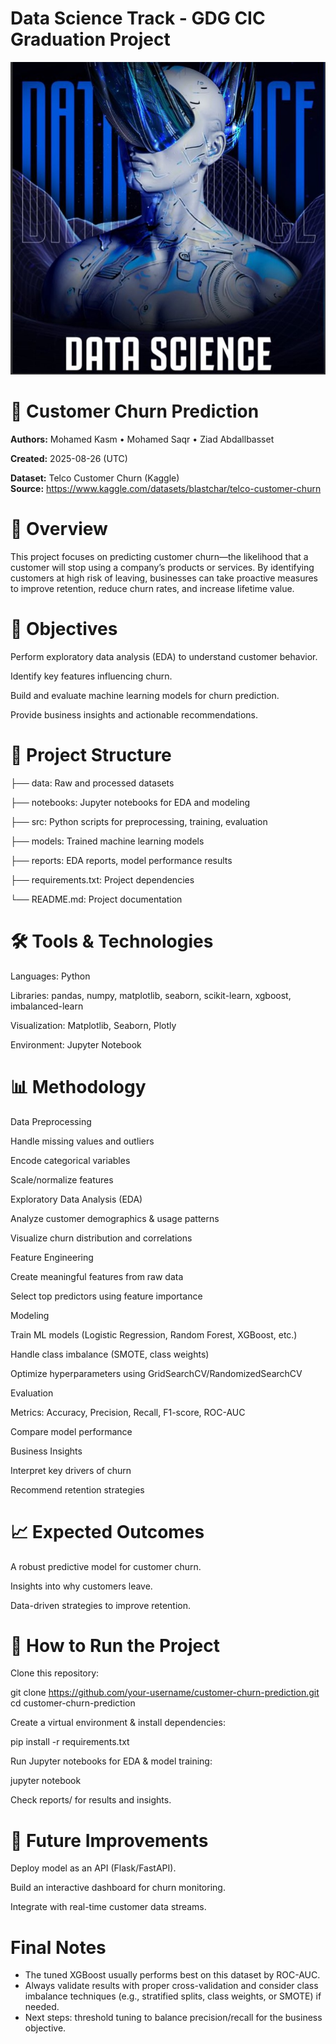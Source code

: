 # Data Science Track - GDG CIC Graduation Project
![Alt text](https://github.com/MohammedHany-saqr/gdg-project/blob/main/WhatsApp%20Image%202025-08-28%20at%2019.19.08_91545080.jpg)



# 📌 Customer Churn Prediction

**Authors:** Mohamed Kasm • Mohamed Saqr • Ziad Abdallbasset

**Created:** 2025-08-26 (UTC)

**Dataset:** Telco Customer Churn (Kaggle)  
**Source:** https://www.kaggle.com/datasets/blastchar/telco-customer-churn


# 📌 Overview

This project focuses on predicting customer churn—the likelihood that a customer will stop using a company’s products or services. By identifying customers at high risk of leaving, businesses can take proactive measures to improve retention, reduce churn rates, and increase lifetime value.

# 🎯 Objectives

Perform exploratory data analysis (EDA) to understand customer behavior.

Identify key features influencing churn.

Build and evaluate machine learning models for churn prediction.

Provide business insights and actionable recommendations.

# 📂 Project Structure
├── data:                 Raw and processed datasets

├── notebooks:            Jupyter notebooks for EDA and modeling

├── src:                  Python scripts for preprocessing, training, evaluation

├── models:               Trained machine learning models

├── reports:              EDA reports, model performance results

├── requirements.txt:      Project dependencies

└── README.md:             Project documentation


# 🛠️ Tools & Technologies

Languages: Python

Libraries: pandas, numpy, matplotlib, seaborn, scikit-learn, xgboost, imbalanced-learn

Visualization: Matplotlib, Seaborn, Plotly

Environment: Jupyter Notebook

# 📊 Methodology

Data Preprocessing

Handle missing values and outliers

Encode categorical variables

Scale/normalize features

Exploratory Data Analysis (EDA)

Analyze customer demographics & usage patterns

Visualize churn distribution and correlations

Feature Engineering

Create meaningful features from raw data

Select top predictors using feature importance

Modeling

Train ML models (Logistic Regression, Random Forest, XGBoost, etc.)

Handle class imbalance (SMOTE, class weights)

Optimize hyperparameters using GridSearchCV/RandomizedSearchCV

Evaluation

Metrics: Accuracy, Precision, Recall, F1-score, ROC-AUC

Compare model performance

Business Insights

Interpret key drivers of churn

Recommend retention strategies

# 📈 Expected Outcomes

A robust predictive model for customer churn.

Insights into why customers leave.

Data-driven strategies to improve retention.

# 🚀 How to Run the Project

Clone this repository:

git clone https://github.com/your-username/customer-churn-prediction.git
cd customer-churn-prediction


Create a virtual environment & install dependencies:

pip install -r requirements.txt


Run Jupyter notebooks for EDA & model training:

jupyter notebook


Check reports/ for results and insights.

# 📌 Future Improvements

Deploy model as an API (Flask/FastAPI).

Build an interactive dashboard for churn monitoring.

Integrate with real-time customer data streams. 
  

# Final Notes
- The tuned XGBoost usually performs best on this dataset by ROC-AUC.
- Always validate results with proper cross-validation and consider class imbalance techniques (e.g., stratified splits, class weights, or SMOTE) if needed.
- Next steps: threshold tuning to balance precision/recall for the business objective.

